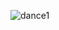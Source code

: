 ![dance1](https://github.com/ayush-5716/management-system-tacking/assets/87278539/ddd3e10d-9662-441b-96df-a29d26c5bc58)
